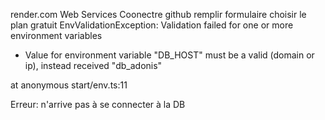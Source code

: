 render.com
Web Services
Coonectre github
remplir formulaire
choisir le plan gratuit
EnvValidationException:
Validation
failed
for
one
or
more
environment
variables

- Value for environment variable "DB_HOST" must be a valid (domain or ip), instead received "db_adonis"

at anonymous start/env.ts:11

Erreur: n'arrive pas à se connecter à la DB
